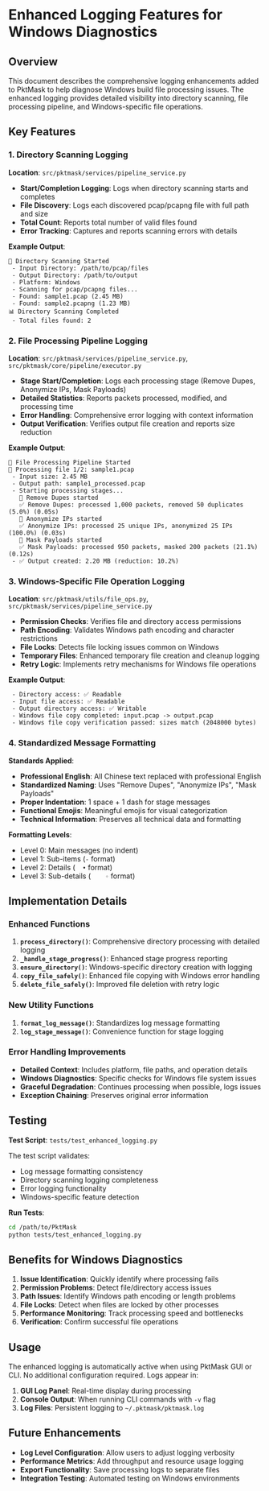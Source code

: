 # Enhanced Logging Features for Windows Diagnostics

## Overview

This document describes the comprehensive logging enhancements added to PktMask to help diagnose Windows build file processing issues. The enhanced logging provides detailed visibility into directory scanning, file processing pipeline, and Windows-specific file operations.

## Key Features

### 1. Directory Scanning Logging

**Location**: `src/pktmask/services/pipeline_service.py`

- **Start/Completion Logging**: Logs when directory scanning starts and completes
- **File Discovery**: Logs each discovered pcap/pcapng file with full path and size
- **Total Count**: Reports total number of valid files found
- **Error Tracking**: Captures and reports scanning errors with details

**Example Output**:
```
📂 Directory Scanning Started
 - Input Directory: /path/to/pcap/files
 - Output Directory: /path/to/output
 - Platform: Windows
 - Scanning for pcap/pcapng files...
 - Found: sample1.pcap (2.45 MB)
 - Found: sample2.pcapng (1.23 MB)
📊 Directory Scanning Completed
 - Total files found: 2
```

### 2. File Processing Pipeline Logging

**Location**: `src/pktmask/services/pipeline_service.py`, `src/pktmask/core/pipeline/executor.py`

- **Stage Start/Completion**: Logs each processing stage (Remove Dupes, Anonymize IPs, Mask Payloads)
- **Detailed Statistics**: Reports packets processed, modified, and processing time
- **Error Handling**: Comprehensive error logging with context information
- **Output Verification**: Verifies output file creation and reports size reduction

**Example Output**:
```
🔄 File Processing Pipeline Started
📄 Processing file 1/2: sample1.pcap
 - Input size: 2.45 MB
 - Output path: sample1_processed.pcap
 - Starting processing stages...
   🔧 Remove Dupes started
   ✅ Remove Dupes: processed 1,000 packets, removed 50 duplicates (5.0%) (0.05s)
   🔧 Anonymize IPs started
   ✅ Anonymize IPs: processed 25 unique IPs, anonymized 25 IPs (100.0%) (0.03s)
   🔧 Mask Payloads started
   ✅ Mask Payloads: processed 950 packets, masked 200 packets (21.1%) (0.12s)
 - ✅ Output created: 2.20 MB (reduction: 10.2%)
```

### 3. Windows-Specific File Operation Logging

**Location**: `src/pktmask/utils/file_ops.py`, `src/pktmask/services/pipeline_service.py`

- **Permission Checks**: Verifies file and directory access permissions
- **Path Encoding**: Validates Windows path encoding and character restrictions
- **File Locks**: Detects file locking issues common on Windows
- **Temporary Files**: Enhanced temporary file creation and cleanup logging
- **Retry Logic**: Implements retry mechanisms for Windows file operations

**Example Output**:
```
 - Directory access: ✅ Readable
 - Input file access: ✅ Readable
 - Output directory access: ✅ Writable
 - Windows file copy completed: input.pcap -> output.pcap
 - Windows file copy verification passed: sizes match (2048000 bytes)
```

### 4. Standardized Message Formatting

**Standards Applied**:
- **Professional English**: All Chinese text replaced with professional English
- **Standardized Naming**: Uses "Remove Dupes", "Anonymize IPs", "Mask Payloads"
- **Proper Indentation**: 1 space + 1 dash for stage messages
- **Functional Emojis**: Meaningful emojis for visual categorization
- **Technical Information**: Preserves all technical data and formatting

**Formatting Levels**:
- Level 0: Main messages (no indent)
- Level 1: Sub-items (` - ` format)
- Level 2: Details (`   • ` format)
- Level 3: Sub-details (`     ◦ ` format)

## Implementation Details

### Enhanced Functions

1. **`process_directory()`**: Comprehensive directory processing with detailed logging
2. **`_handle_stage_progress()`**: Enhanced stage progress reporting
3. **`ensure_directory()`**: Windows-specific directory creation with logging
4. **`copy_file_safely()`**: Enhanced file copying with Windows error handling
5. **`delete_file_safely()`**: Improved file deletion with retry logic

### New Utility Functions

1. **`format_log_message()`**: Standardizes log message formatting
2. **`log_stage_message()`**: Convenience function for stage logging

### Error Handling Improvements

- **Detailed Context**: Includes platform, file paths, and operation details
- **Windows Diagnostics**: Specific checks for Windows file system issues
- **Graceful Degradation**: Continues processing when possible, logs issues
- **Exception Chaining**: Preserves original error information

## Testing

**Test Script**: `tests/test_enhanced_logging.py`

The test script validates:
- Log message formatting consistency
- Directory scanning logging completeness
- Error logging functionality
- Windows-specific feature detection

**Run Tests**:
```bash
cd /path/to/PktMask
python tests/test_enhanced_logging.py
```

## Benefits for Windows Diagnostics

1. **Issue Identification**: Quickly identify where processing fails
2. **Permission Problems**: Detect file/directory access issues
3. **Path Issues**: Identify Windows path encoding or length problems
4. **File Locks**: Detect when files are locked by other processes
5. **Performance Monitoring**: Track processing speed and bottlenecks
6. **Verification**: Confirm successful file operations

## Usage

The enhanced logging is automatically active when using PktMask GUI or CLI. No additional configuration required. Logs appear in:

1. **GUI Log Panel**: Real-time display during processing
2. **Console Output**: When running CLI commands with `-v` flag
3. **Log Files**: Persistent logging to `~/.pktmask/pktmask.log`

## Future Enhancements

- **Log Level Configuration**: Allow users to adjust logging verbosity
- **Performance Metrics**: Add throughput and resource usage logging
- **Export Functionality**: Save processing logs to separate files
- **Integration Testing**: Automated testing on Windows environments
